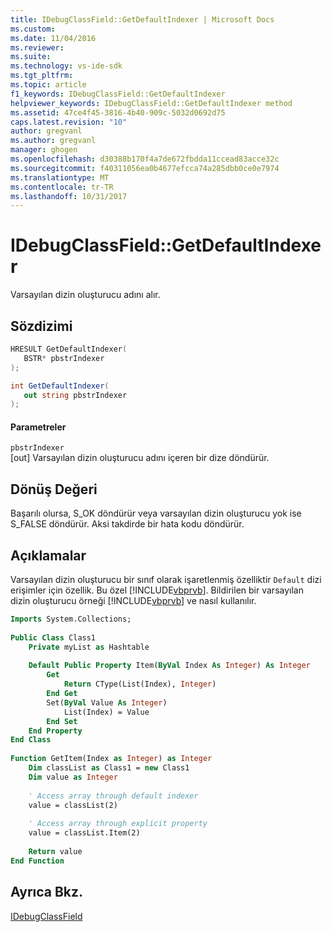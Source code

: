 ```yaml
---
title: IDebugClassField::GetDefaultIndexer | Microsoft Docs
ms.custom: 
ms.date: 11/04/2016
ms.reviewer: 
ms.suite: 
ms.technology: vs-ide-sdk
ms.tgt_pltfrm: 
ms.topic: article
f1_keywords: IDebugClassField::GetDefaultIndexer
helpviewer_keywords: IDebugClassField::GetDefaultIndexer method
ms.assetid: 47ce4f45-3816-4b40-909c-5032d0692d75
caps.latest.revision: "10"
author: gregvanl
ms.author: gregvanl
manager: ghogen
ms.openlocfilehash: d30388b170f4a7de672fbdda11ccead83acce32c
ms.sourcegitcommit: f40311056ea0b4677efcca74a285dbb0ce0e7974
ms.translationtype: MT
ms.contentlocale: tr-TR
ms.lasthandoff: 10/31/2017
---
```

# <a name="idebugclassfieldgetdefaultindexer"></a>IDebugClassField::GetDefaultIndexer
Varsayılan dizin oluşturucu adını alır.  
  
## <a name="syntax"></a>Sözdizimi  
  
```cpp  
HRESULT GetDefaultIndexer(   
   BSTR* pbstrIndexer  
);  
```  
  
```csharp  
int GetDefaultIndexer(  
   out string pbstrIndexer  
);  
```  
  
#### <a name="parameters"></a>Parametreler  
 `pbstrIndexer`  
 [out] Varsayılan dizin oluşturucu adını içeren bir dize döndürür.  
  
## <a name="return-value"></a>Dönüş Değeri  
 Başarılı olursa, S_OK döndürür veya varsayılan dizin oluşturucu yok ise S_FALSE döndürür. Aksi takdirde bir hata kodu döndürür.  
  
## <a name="remarks"></a>Açıklamalar  
 Varsayılan dizin oluşturucu bir sınıf olarak işaretlenmiş özelliktir `Default` dizi erişimler için özellik. Bu özel [!INCLUDE[vbprvb](../../../code-quality/includes/vbprvb_md.md)]. Bildirilen bir varsayılan dizin oluşturucu örneği [!INCLUDE[vbprvb](../../../code-quality/includes/vbprvb_md.md)] ve nasıl kullanılır.  
  
```vb  
Imports System.Collections;  
  
Public Class Class1  
    Private myList as Hashtable  
  
    Default Public Property Item(ByVal Index As Integer) As Integer  
        Get  
            Return CType(List(Index), Integer)  
        End Get  
        Set(ByVal Value As Integer)  
            List(Index) = Value  
        End Set  
    End Property  
End Class  
  
Function GetItem(Index as Integer) as Integer  
    Dim classList as Class1 = new Class1  
    Dim value as Integer  
  
    ' Access array through default indexer  
    value = classList(2)  
  
    ' Access array through explicit property  
    value = classList.Item(2)  
  
    Return value  
End Function  
```  
  
## <a name="see-also"></a>Ayrıca Bkz.  
 [IDebugClassField](../../../extensibility/debugger/reference/idebugclassfield.md)